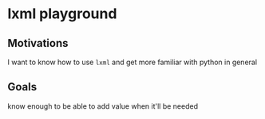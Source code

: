 # lxml playground

## Motivations

I want to know how to use `lxml` and get more familiar with python in general

## Goals

know enough to be able to add value when it'll be needed
